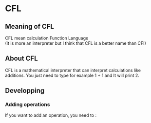 # CFL
## Meaning of CFL
CFL mean calculation Function Language  
(It is more an interpreter but I think that CFL is a better name than CFI)
## About CFL
CFL is a mathematical interpreter that can interpret calculations like additions. You just need to type for example 1 + 1 and It will print 2. 
## Developping
### Adding operations 
If you want to add an operation, you need to :
